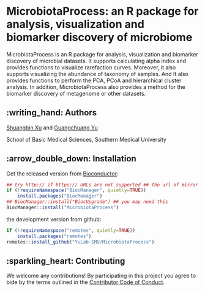 <!-- README.md is generated from README.Rmd. Please edit that file -->

# MicrobiotaProcess: an R package for analysis, visualization and biomarker discovery of microbiome

MicrobiotaProcess is an R package for analysis, visualization and
biomarker discovery of microbial datasets. It supports calculating alpha
index and provides functions to visualize rarefaction curves. Moreover,
it also supports visualizing the abundance of taxonomy of samples. And
It also provides functions to perform the PCA, PCoA and hierarchical
cluster analysis. In addition, MicrobiotaProcess also provides a method
for the biomarker discovery of metagenome or other datasets.

## :writing\_hand: Authors

[Shuangbin Xu](https://github.com/xiangpin) and [Guangchuang
Yu](https://guangchuangyu.github.io)

School of Basic Medical Sciences, Southern Medical University

## :arrow\_double\_down: Installation

Get the released version from
[Bioconductor](https://bioconductor.org/packages/release/bioc/html/MicrobiotaProcess.html):

``` r
## try http:// if https:// URLs are not supported ## the url of mirror
if (!requireNamespace("BiocManager", quietly=TRUE))
    install.packages("BiocManager")
## BiocManager::install("BiocUpgrade") ## you may need this
BiocManager::install("MicrobiotaProcess")
```

the development version from github:

``` r
if (!requireNamespace("remotes", quietly=TRUE))
    install.packages("remotes")
remotes::install_github("YuLab-SMU/MicrobiotaProcess")
```

## :sparkling\_heart: Contributing

We welcome any contributions\! By participating in this project you
agree to bide by the terms outlined in the [Contributor Code of
Conduct](CONDUCT.md).
